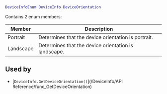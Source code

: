 ```lua
DeviceInfoEnum DeviceInfo.DeviceOrientation
```

Contains 2 enum members:

| Member    | Description                                          |
| --------- | ---------------------------------------------------- |
| Portrait  | Determines that the device orientation is portrait.  |
| Landscape | Determines that the device orientation is landscape. |

## Used by
* [``DeviceInfo.GetDeviceOrientation()``](/DeviceInfo/API Reference/func_GetDeviceOrientation)